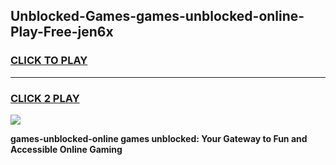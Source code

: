 
## Unblocked-Games-games-unblocked-online-Play-Free-jen6x
<h3>
<a href="https://clearcache.space/e2bc6b?title=games-unblocked-online&ref=21A">CLICK TO PLAY</a></h3>
<hr>

<h3>
<a href="https://clearcache.space/e2bc6b?title=games-unblocked-online&ref=21A">CLICK 2 PLAY</a>
  
</h3>

<a href="https://clearcache.space/e2bc6b?title=games-unblocked-online&ref=21A"><img src="https://clearcache.store/games.png"></a>


**games-unblocked-online games unblocked: Your Gateway to Fun and Accessible Online Gaming**
